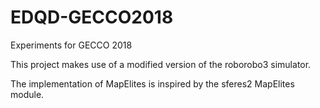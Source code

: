 # EDQD-GECCO2018

Experiments for GECCO 2018

This project makes use of a modified version of the roborobo3 simulator.

The implementation of MapElites is inspired by the sferes2 MapElites module.

